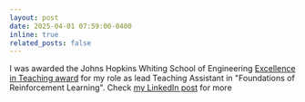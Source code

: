 ```yaml
---
layout: post
date: 2025-04-01 07:59:00-0400
inline: true
related_posts: false
---
```


I was awarded the Johns Hopkins Whiting School of Engineering [Excellence in Teaching award](https://engineering.jhu.edu/faculty-staff/excellence-in-teaching-advising-mentoring-awards/)
for my role as lead Teaching Assistant in "Foundations of Reinforcement Learning". 
Check [my LinkedIn post](https://linkedin.com/in/agustin-castellano-8b83b3242/) for more
